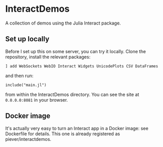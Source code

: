 # InteractDemos

A collection of demos using the Julia Interact package.

## Set up locally

Before I set up this on some server, you can try it locally. Clone the repository, install the relevant packages:

`] add WebSockets WebIO Interact Widgets UnicodePlots CSV DataFrames`

and then run:

`include("main.jl")`

from within the InteractDemos directory. You can see the site at `0.0.0.0:8081` in your browser.

## Docker image

It's actually very easy to turn an Interact app in a Docker image: see Dockerfile for details. This one is already registered as piever/interactdemos.
